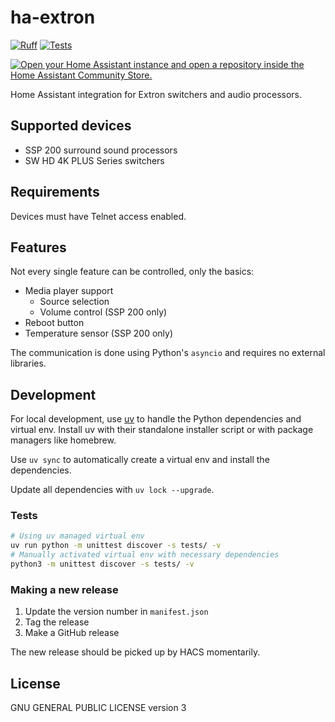 # ha-extron

[![Ruff](https://github.com/NitorCreations/ha-extron/actions/workflows/ruff.yaml/badge.svg)](https://github.com/NitorCreations/ha-extron/actions/workflows/ruff.yaml)
[![Tests](https://github.com/NitorCreations/ha-extron/actions/workflows/unittest.yaml/badge.svg)](https://github.com/NitorCreations/ha-extron/actions/workflows/unittest.yaml)

[![Open your Home Assistant instance and open a repository inside the Home Assistant Community Store.](https://my.home-assistant.io/badges/hacs_repository.svg)](https://my.home-assistant.io/redirect/hacs_repository/?owner=NitorCreations&repository=https%3A%2F%2Fgithub.com%2FNitorCreations%2Fha-extron)

Home Assistant integration for Extron switchers and audio processors.

## Supported devices

* SSP 200 surround sound processors
* SW HD 4K PLUS Series switchers

## Requirements

Devices must have Telnet access enabled.

## Features

Not every single feature can be controlled, only the basics:

* Media player support
  * Source selection
  * Volume control (SSP 200 only)
* Reboot button
* Temperature sensor (SSP 200 only)

The communication is done using Python's `asyncio` and requires no external libraries.

## Development

For local development, 
use [uv](https://github.com/astral-sh/uv) to handle the Python dependencies and virtual env.
Install uv with their standalone installer script or with package managers like homebrew.

Use `uv sync` to automatically create a virtual env and install the dependencies.

Update all dependencies with `uv lock --upgrade`.

### Tests

```bash
# Using uv managed virtual env
uv run python -m unittest discover -s tests/ -v
# Manually activated virtual env with necessary dependencies
python3 -m unittest discover -s tests/ -v
```

### Making a new release

1. Update the version number in `manifest.json`
2. Tag the release
3. Make a GitHub release

The new release should be picked up by HACS momentarily.

## License

GNU GENERAL PUBLIC LICENSE version 3
